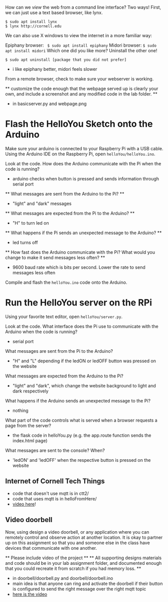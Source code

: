 How can we *view* the web from a command line interface? Two ways! First, we can just use a text based browser, like lynx.
```
$ sudo apt install lynx
$ lynx http://cornell.edu
```
We can also use X windows to view the internet in a more familiar way:

Epiphany browser: ` $ sudo apt install epiphany`
Midori browser: `$ sudo apt install midori`
Which one did you like more? Uninstall the other one!
```
$ sudo apt uninstall [package that you did not prefer]

```

* i like epiphany better, midori feels slower

From a remote browser, check to make sure your webserver is working.

** customize the code enough that the webpage served up is clearly your own, and include a screenshot and any modified code in the lab folder. **

* in basicserver.py and webpage.png

# Flash the HelloYou Sketch onto the Arduino

Make sure your arduino is connected to your Raspberry Pi with a USB cable. Using the Arduino IDE on the Raspberry Pi, open `helloYou/helloYou.ino`.

Look at the code. How does the Arduino communicate with the Pi when the code is running?

* arduino checks when button is pressed and sends information through serial port

** What messages are sent from the Arduino to the Pi? **

* "light" and "dark" messages

** What messages are expected from the Pi to the Arduino? **

* "H" to turn led on

** What happens if the Pi sends an unexpected message to the Arduino? **

* led turns off

** How fast does the Arduino communicate with the Pi? What would you change to make it send messages less often? **

* 9600 baud rate which is bits per second. Lower the rate to send messages less often

Compile and flash the `helloYou.ino` code onto the Arduino.

# Run the HelloYou server on the RPi

Using your favorite text editor, open `helloYou/server.py`.

Look at the code. What interface does the Pi use to communicate with the Arduino when the code is running?

* serial port

What messages are sent from the Pi to the Arduino? 

* "H" and "L" depending if the ledON or ledOFF button was pressed on the website


What messages are expected from the Arduino to the Pi?

* "light" and "dark", which change the website background to light and dark respectively


What happens if the Arduino sends an unexpected message to the Pi?

* nothing


What part of the code controls what is served when a browser requests a page from the server?

* the flask code in helloYou.py (e.g. the app.route function sends the index.html page)


What messages are sent to the console? When?

* 'ledON' and 'ledOFF' when the respective button is pressed on the website


## Internet of Cornell Tech Things 

* code that doesn't use mqtt is in ctt2/
* code that uses mqtt is in helloFromHere/ 
* [video here](https://photos.app.goo.gl/LnJM91ykGnsPHeaW8)!

## Video doorbell

Now, using design a video doorbell, or any application where you can remotely control and observe action at another location. It is okay to partner up on this assignment so that you and someone else in the class have devices that communicate with one another. 

** Please include video of the project **
** All supporting designs materials and code should be in your lab assignment folder, and documented enough that you could recreate it from scratch if you had memory loss. **

* in doorbell/doorbell.py and doorbell/doorbell.ino
* main idea is that anyone can ring and activate the doorbell if their button is configured to send the right message over the right mqtt topic
* [here is the video](https://photos.app.goo.gl/NugXeBanAKKStL836)
